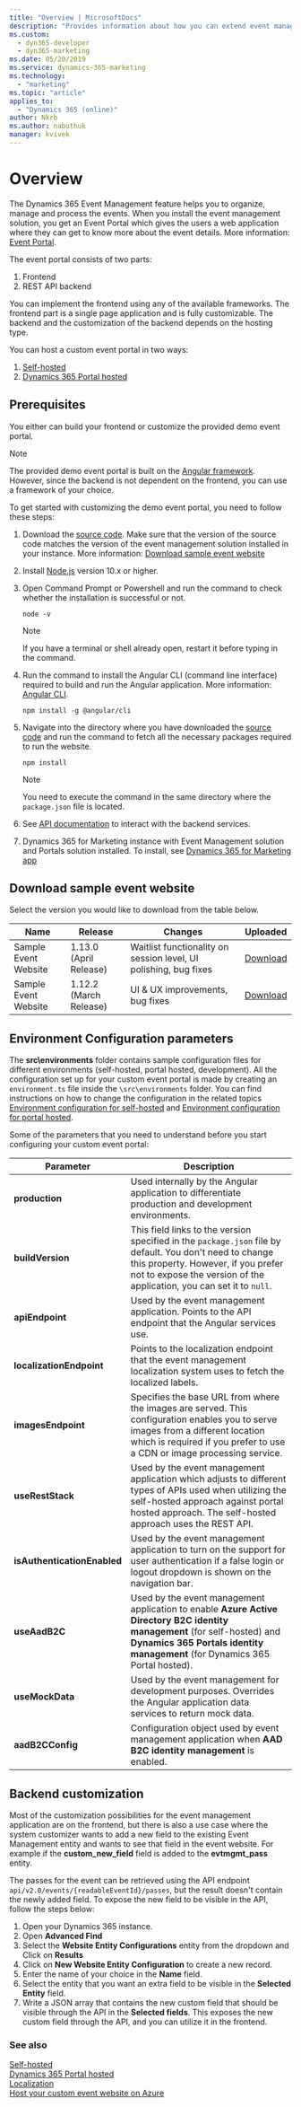 ```yaml
---
title: "Overview | MicrosoftDocs"
description: "Provides information about how you can extend event management  web application functionality."
ms.custom:
  - dyn365-developer
  - dyn365-marketing
ms.date: 05/20/2019
ms.service: dynamics-365-marketing
ms.technology: 
  - "marketing"
ms.topic: "article"
applies_to: 
  - "Dynamics 365 (online)"
author: Nkrb
ms.author: nabuthuk
manager: kvivek
---
```


# Overview

The Dynamics 365 Event Management feature helps you to organize, manage and process the events. When you install the event management solution, you get an Event Portal which gives the users a web application where they can get to know more about the event details. More information: [Event Portal](https://docs.microsoft.com/en-us/dynamics365/customer-engagement/marketing/set-up-event-portal).

The event portal consists of two parts:

1. Frontend 
2. REST API backend

You can implement the frontend using any of the available frameworks. The frontend part is a single page application and is fully customizable. The backend and the customization of the backend depends on the hosting type.

You can host a custom event portal in two ways:

1. [Self-hosted](self-hosted.md)
2. [Dynamics 365 Portal hosted](portal-hosted.md)

## Prerequisites

You either can build your frontend or customize the provided demo event portal.

> [!NOTE]
> The provided demo event portal is built on the [Angular framework](https://angular.io/guide/quickstart). However, since the backend is not dependent on the frontend, you can use a framework of your choice.

To get started with customizing the demo event portal, you need to follow these steps:

1. Download the [source code](#download-sample-event-website). Make sure that the version of the source code matches the version of the event management solution installed in your instance. More information: [Download sample event website](#download-sample-event-website)

2. Install [Node.js](https://nodejs.org/en/download) version 10.x or higher.

3. Open Command Prompt or Powershell and run the command to check whether the installation is successful or not.
    ```CLI
    node -v
    ```
        
    > [!NOTE]
    > If you have a terminal or shell already open, restart it before typing in the command.

4. Run the command to install the Angular CLI (command line interface) required to build and run the Angular application. More information: [Angular CLI](https://cli.angular.io/).
   ```CLI
   npm install -g @angular/cli
   ```

5. Navigate into the directory where you have downloaded the [source code](#download-sample-event-website) and run the command to fetch all the necessary packages required to run the website.

    ```CLI
    npm install
    ```
    
   > [!NOTE]
   > You need to execute the command in the same directory where the `package.json` file is located.

6. See [API documentation](https://go.microsoft.com/fwlink/?linkid=2042224) to interact with the backend services.
7. Dynamics 365 for Marketing instance with Event Management solution and Portals solution installed. To install, see [Dynamics 365 for Marketing app](https://docs.microsoft.com/en-us/dynamics365/customer-engagement/marketing/trial-signup)

## Download sample event website

Select the version you would like to download from the table below.

| Name | Release | Changes | Uploaded |
|--|--|--|--|
| Sample Event Website | 1.13.0 (April Release) | Waitlist functionality on session level, UI polishing, bug fixes | [Download](http://download.microsoft.com/download/1/5/0/150757D0-2600-493B-8C9A-3213AD873A73/190401-EventWebsite.zip) |
| Sample Event Website | 1.12.2 (March Release) | UI & UX improvements, bug fixes | [Download](http://download.microsoft.com/download/1/5/0/150757D0-2600-493B-8C9A-3213AD873A73/190302-EventWebsite.zip) |

## Environment Configuration parameters

 The **src\environments** folder contains sample configuration files for different environments (self-hosted, portal hosted, development). All the configuration set up for your custom event portal is made by creating an `environment.ts` file inside the `\src\environments` folder. You can find instructions on how to change the configuration in the related topics [Environment configuration for self-hosted](self-hosted.md) and [Environment configuration for portal hosted](portal-hosted.md). 

Some of the parameters that you need to understand before you start configuring your custom event portal:

|Parameter|Description|
|-----|-----|
|**production**| Used internally by the Angular application to differentiate production and development environments.|
|**buildVersion** |This field links to the version specified in the `package.json` file by default. You don't need to change this property. However, if you prefer not to expose the version of the application, you can set it to `null`.|
|**apiEndpoint** | Used by the event management application. Points to the API endpoint that the Angular services use.|
|**localizationEndpoint** | Points to the localization endpoint that the event management localization system uses to fetch the localized labels.|
|**imagesEndpoint** | Specifies the base URL from where the images are served. This configuration enables you to serve images from a different location which is required if you prefer to use a CDN or image processing service.|
|**useRestStack** | Used by the event management application which adjusts to different types of APIs used when utilizing the self-hosted approach against portal hosted approach. The self-hosted approach uses the REST API.|
|**isAuthenticationEnabled** |Used by the event management application to turn on the support for user authentication if a false login or logout dropdown is shown on the navigation bar.|
|**useAadB2C** | Used by the event management application to enable **Azure Active Directory B2C identity management** (for self-hosted) and **Dynamics 365 Portals identity management** (for Dynamics 365 Portal hosted).|
|**useMockData** | Used by the event management for development purposes. Overrides the Angular application data services to return mock data.|
|**aadB2CConfig** | Configuration object used by event management application when **AAD B2C identity management** is enabled.|


## Backend customization

Most of the customization possibilities for the event management application are on the frontend, but there is also a use case where the system customizer wants to add a new field to the existing Event Management entity and wants to see that field in the event website. For example if the **custom_new_field** field is added to the **evtmgmt_pass** entity. 

The passes for the event can be retrieved using the API endpoint `api/v2.0/events/{readableEventId}/passes`, but the result doesn't contain the newly added field. To expose the new field to be visible in the API, follow the steps below:

1. Open your Dynamics 365 instance.
1. Open **Advanced Find**
1. Select the **Website Entity Configurations** entity from the dropdown and Click on **Results**
1. Click on **New Website Entity Configuration** to create a new record.
1. Enter the name of your choice in the **Name** field.
1. Select the entity that you want an extra field to be visible in the **Selected Entity** field.
2. Write a JSON array that contains the new custom field that should be visible through the API in the **Selected fields**. This exposes the new custom field through the API, and you can utilize it in the frontend.

### See also

[Self-hosted](self-hosted.md)<br />
[Dynamics 365 Portal hosted](portal-hosted.md)<br/>
[Localization](event-portal-localization.md)<br />
[Host your custom event website on Azure](host-custom-event-website-on-azure.md)

